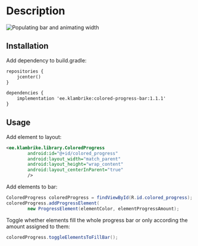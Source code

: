 # Description

![Populating bar and animating width](https://raw.github.com/klambrike/ColoredProgressBar/master/reference/colored_progress_bar_demo.gif "Populating bar and animating width")

## Installation
Add dependency to build.gradle:

```xml
repositories {
    jcenter()
}

dependencies {
    implementation 'ee.klambrike:colored-progress-bar:1.1.1'
}
```  
## Usage
Add element to layout:

```xml
<ee.klambrike.library.ColoredProgress
        android:id="@+id/colored_progress"
        android:layout_width="match_parent"
        android:layout_height="wrap_content"
        android:layout_centerInParent="true"
        />
```        
Add elements to bar:
   
```java
ColoredProgress coloredProgress = findViewById(R.id.colored_progress);
coloredProgress.addProgressElement(
        new ProgressElement(elementColor, elementProgressAmount);
```
Toggle whether elements fill the whole progress bar or only according the amount assigned to them:

```java
coloredProgress.toggleElementsToFillBar();
```